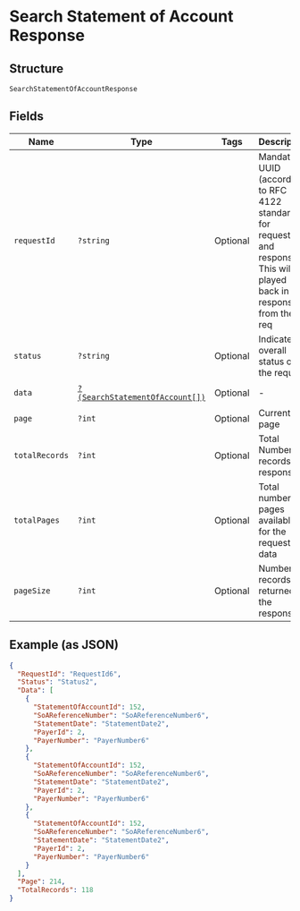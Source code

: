 
# Search Statement of Account Response

## Structure

`SearchStatementOfAccountResponse`

## Fields

| Name | Type | Tags | Description | Getter | Setter |
|  --- | --- | --- | --- | --- | --- |
| `requestId` | `?string` | Optional | Mandatory UUID (according to RFC 4122 standards) for requests and responses. This will be played back in the response from the req | getRequestId(): ?string | setRequestId(?string requestId): void |
| `status` | `?string` | Optional | Indicates overall status of the request | getStatus(): ?string | setStatus(?string status): void |
| `data` | [`?(SearchStatementOfAccount[])`](../../doc/models/search-statement-of-account.md) | Optional | - | getData(): ?array | setData(?array data): void |
| `page` | `?int` | Optional | Current page | getPage(): ?int | setPage(?int page): void |
| `totalRecords` | `?int` | Optional | Total Number of records in response | getTotalRecords(): ?int | setTotalRecords(?int totalRecords): void |
| `totalPages` | `?int` | Optional | Total number of pages available for the requested data | getTotalPages(): ?int | setTotalPages(?int totalPages): void |
| `pageSize` | `?int` | Optional | Number of records returned in the response | getPageSize(): ?int | setPageSize(?int pageSize): void |

## Example (as JSON)

```json
{
  "RequestId": "RequestId6",
  "Status": "Status2",
  "Data": [
    {
      "StatementOfAccountId": 152,
      "SoAReferenceNumber": "SoAReferenceNumber6",
      "StatementDate": "StatementDate2",
      "PayerId": 2,
      "PayerNumber": "PayerNumber6"
    },
    {
      "StatementOfAccountId": 152,
      "SoAReferenceNumber": "SoAReferenceNumber6",
      "StatementDate": "StatementDate2",
      "PayerId": 2,
      "PayerNumber": "PayerNumber6"
    },
    {
      "StatementOfAccountId": 152,
      "SoAReferenceNumber": "SoAReferenceNumber6",
      "StatementDate": "StatementDate2",
      "PayerId": 2,
      "PayerNumber": "PayerNumber6"
    }
  ],
  "Page": 214,
  "TotalRecords": 118
}
```

